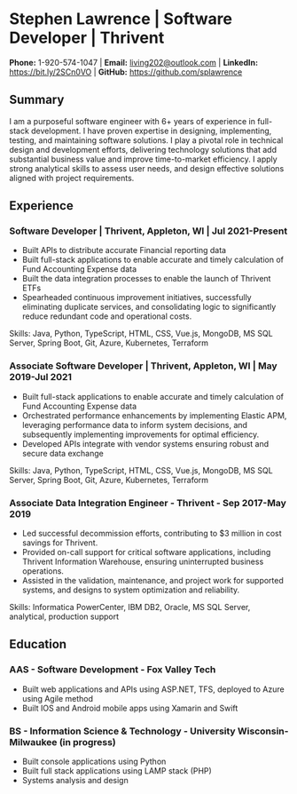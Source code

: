 # Stephen Lawrence | Software Developer | Thrivent
**Phone:** 1-920-574-1047 | **Email:** <living202@outlook.com> | **LinkedIn:** <https://bit.ly/2SCn0VO> | **GitHub:** <https://github.com/splawrence>

## Summary
I am a purposeful software engineer with 6+ years of experience in full-stack development. I have proven expertise in designing, implementing, testing, and maintaining software solutions. I play a pivotal role in technical design and development efforts, delivering technology solutions that add substantial business value and improve time-to-market efficiency. I apply strong analytical skills to assess user needs, and design effective solutions aligned with project requirements.

## Experience
### Software Developer | Thrivent, Appleton, WI | Jul 2021-Present

- Built APIs to distribute accurate Financial reporting data
- Built full-stack applications to enable accurate and timely calculation of Fund Accounting Expense data
- Built the data integration processes to enable the launch of Thrivent ETFs
- Spearheaded continuous improvement initiatives, successfully eliminating duplicate services, and consolidating logic to significantly reduce redundant code and operational costs.
  
Skills:
Java, Python, TypeScript, HTML, CSS, Vue.js, MongoDB, MS SQL Server, Spring Boot, Git, Azure, Kubernetes, Terraform

### Associate Software Developer | Thrivent, Appleton, WI | May 2019-Jul 2021

- Built full-stack applications to enable accurate and timely calculation of Fund Accounting Expense data
- Orchestrated performance enhancements by implementing Elastic APM, leveraging performance data to inform system decisions, and subsequently implementing improvements for optimal efficiency.
- Developed APIs integrate with vendor systems ensuring robust and secure data exchange
  
Skills:
Java, Python, TypeScript, HTML, CSS, Vue.js, MongoDB, MS SQL Server, Spring Boot, Git, Azure, Kubernetes, Terraform

### Associate Data Integration Engineer - Thrivent - Sep 2017-May 2019

- Led successful decommission efforts, contributing to $3 million in cost savings for Thrivent.
- Provided on-call support for critical software applications, including Thrivent Information Warehouse, ensuring uninterrupted business operations.
- Assisted in the validation, maintenance, and project work for supported systems, and designs to system optimization and reliability.

Skills: 
Informatica PowerCenter, IBM DB2, Oracle, MS SQL Server, analytical, production support

## Education
### AAS - Software Development - Fox Valley Tech
- Built web applications and APIs using ASP.NET, TFS, deployed to Azure using Agile method
- Built IOS and Android mobile apps using Xamarin and Swift
### BS - Information Science & Technology - University Wisconsin-Milwaukee (in progress)
- Built console applications using Python
- Built full stack applications using LAMP stack (PHP)
- Systems analysis and design